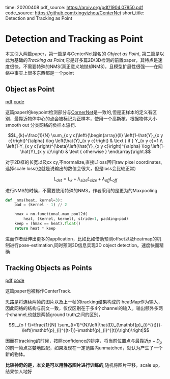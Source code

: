 time: 20200408
pdf_source: https://arxiv.org/pdf/1904.07850.pdf
code_source: https://github.com/xingyizhou/CenterNet
short_title: Detection and Tracking as Point

# Detection and Tracking as Point

本文引入两篇paper，第一篇是与CenterNet撞名的 *Object as Point*, 第二篇是以此为基础的*Tracking as Point*,它是好多篇2D/3D检测的前置paper，其特点是速度很快，不需要特殊的NMS(真正意义地抛却NMS)，且模型扩展性很强——在网络中事实上很多东西都是一个point

## Object as Point

[pdf](https://arxiv.org/pdf/1904.07850.pdf) [code](https://github.com/xingyizhou/CenterNet)

这篇paper的keypoint检测部分与[CornerNet](CornerNet_Detecting_Objects_as_Paired_Keypoints.md)是一致的,但是正样本的定义有区别，最靠近物体中心的点会被标记为正样本，使用一个高斯核，根据物体大小smooth out 分类网络的负样本惩罚.

$$L_{k}=\frac{1}{N} \sum_{x y c}\left\{\begin{array}{ll}
\left(1-\hat{Y}_{x y c}\right)^{\alpha} \log \left(\hat{Y}_{x y c}\right) & \text { if } Y_{x y c}=1 \\
\left(1-Y_{x y c}\right)^{\beta}\left(\hat{Y}_{x y c}\right)^{\alpha} \log \left(1-\hat{Y}_{x y c}\right) & \text { otherwise }
\end{array}\right.$$

对于2D框的长宽以及cx cy,不normalize,直接L1loss回归raw pixel coordinates,选择scale loss(也就是说输出的数值会很大，但是loss会比较正常)

$$L_{d e t}=L_{k}+\lambda_{s i z e} L_{s i z e}+\lambda_{o f f} L_{o f f}$$

进行NMS的时候，不需要使用特殊的NMS，作者采用的是更为的Maxpooling

```python
def _nms(heat, kernel=3):
    pad = (kernel - 1) // 2

    hmax = nn.functional.max_pool2d(
        heat, (kernel, kernel), stride=1, padding=pad)
    keep = (hmax == heat).float()
    return heat * keep
```

进而作者延伸出更多的application，比如比如借助预测offset以及heatmap的机制进行pose-estimation,同时预测3D信息实现3D object detection。速度快而精确

## Tracking Objects as Points

[pdf](https://arxiv.org/pdf/2004.01177v1.pdf) [code](https://github.com/xingyizhou/CenterTrack)

这篇paper也被称作CenterTrack.

思路是将连续两帧的图片以及上一帧的tracking结果构成的 heatMap作为输入，因此网络的结构与前文一致，仅仅区别在于多4个channel的输入。输出额外多两个channel,也就是两帧ground truth之间的区别，

$$L_{o f f}=\frac{1}{N} \sum_{i=1}^{N}\left|\hat{D}_{\mathbf{p}_{i}^{(t)}}-\left(\mathbf{p}_{i}^{(t-1)}-\mathbf{p}_{i}^{(t)}\right)\right|$$

因而在tracking的时候，按照confidence的排序，将当前位置点与最靠近$p - D_p$的前一帧点贪婪地匹配，如果发现在一定范围内unmatched，就认为产生了一个新的物体。

**比较神奇的是，本文是可以用静态图片进行训练的**,随机将图片平移，scale up，结果惊人地好